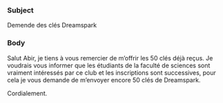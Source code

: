 ﻿### Subject
Demende des clés Dreamspark
### Body
Salut Abir, je tiens à vous remercier de m’offrir les 50 clés déjà reçus. Je voudrais vous informer que les étudiants de la faculté de sciences sont vraiment intéressés par ce club et les inscriptions sont successives, pour cela je vous demande de m’envoyer encore 50 clés de Dreamspark. 

Cordialement.
